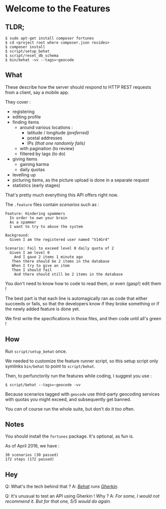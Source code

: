 Welcome to the Features
=======================

TLDR;
-----

```
$ sudo apt-get install composer fortunes
$ cd <project root where composer.json resides>
$ composer install
$ script/setup_behat
$ script/reset_db_schema
$ bin/behat -vv --tags=~geocode
```


What
----

These describe how the server should respond to HTTP REST requests from a
client, say a mobile app.

They cover :
- registering
- editing profile
- finding items
  - around various locations :
      - latitude / longitude _(preferred)_
      - postal addresses
      - IPs _(that one randomly fails)_
  - with pagination (to review)
  - filtered by tags (to do)
- giving items
  - gaining karma
  - daily quotas
- levelling up
- picturing items, as the picture upload is done in a separate request
- statistics (early stages)

That's pretty much everything this API offers right now.


The `.feature` files contain _scenarios_ such as :

``` gherkin
Feature: Hindering spammers
  In order to own your brain
  As a spammer
  I want to try to abuse the system

Background:
  Given I am the registered user named "V14Gr4"

Scenario: Fail to exceed level 0 daily quota of 2
  Given I am level 0
    And I gave 2 items 1 minute ago
   Then there should be 2 items in the database
   When I try to give an item
   Then I should fail
    And there should still be 2 items in the database
```

You don't need to know how to code to read them, or even (gasp!) edit them !

The best part is that each line is automagically ran as code that either
succeeds or fails, so that the developers know if they broke something
or if the newly added feature is done yet.

We first write the specifications in those files, and then code until all's green !


How
---

Run `script/setup_behat` once.

We needed to customize the feature runner script, so this setup script only
symlinks `bin/behat` to point to `script/behat`.

Then, to perfunctorily run the features while coding, I suggest you use :

```
$ script/behat --tags=~geocode -vv
```

Because scenarios tagged with `geocode` use third-party geocoding services with
quotas you might exceed, and subsequently get banned.

You *can* of course run the whole suite, but don't do it too often.


Notes
-----

You should install the `fortunes` package. It's optional, as fun is.

As of April 2016, we have :

    30 scenarios (30 passed)
    172 steps (172 passed)


Hey
---

Q: What's the tech behind that ?
A: _[Behat](http://docs.behat.org) runs [Gherkin](http://docs.behat.org/en/v3.0/guides/1.gherkin.html)._

Q: It's unusual to test an API using Gherkin ! Why ?
A: _For some, I would not recommend it. But for that one, 5/5 would do again._
